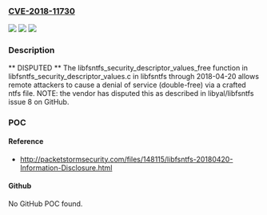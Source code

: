 ### [CVE-2018-11730](https://cve.mitre.org/cgi-bin/cvename.cgi?name=CVE-2018-11730)
![](https://img.shields.io/static/v1?label=Product&message=n%2Fa&color=blue)
![](https://img.shields.io/static/v1?label=Version&message=n%2Fa&color=blue)
![](https://img.shields.io/static/v1?label=Vulnerability&message=n%2Fa&color=brighgreen)

### Description

** DISPUTED ** The libfsntfs_security_descriptor_values_free function in libfsntfs_security_descriptor_values.c in libfsntfs through 2018-04-20 allows remote attackers to cause a denial of service (double-free) via a crafted ntfs file. NOTE: the vendor has disputed this as described in libyal/libfsntfs issue 8 on GitHub.

### POC

#### Reference
- http://packetstormsecurity.com/files/148115/libfsntfs-20180420-Information-Disclosure.html

#### Github
No GitHub POC found.

